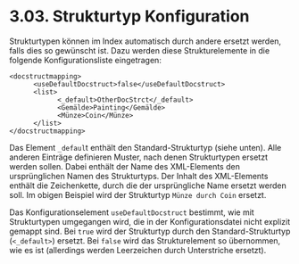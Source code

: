 # 3.03. Strukturtyp Konfiguration

Strukturtypen können im Index automatisch durch andere ersetzt werden, falls dies so gewünscht ist. Dazu werden diese Strukturelemente in die folgende Konfigurationsliste eingetragen:  


```markup
<docstructmapping>
      <useDefaultDocstruct>false</useDefaultDocstruct>
      <list>
            <_default>OtherDocStrct</_default>
            <Gemälde>Painting</Gemälde>
            <Münze>Coin</Münze>
      </list>
</docstructmapping>
```

Das Element `_defaul`t enthält den Standard-Strukturtyp \(siehe unten\). Alle anderen Einträge definieren Muster, nach denen Strukturtypen ersetzt werden sollen. Dabei enthält der Name des XML-Elements den ursprünglichen Namen des Strukturtyps. Der Inhalt des XML-Elements enthält die Zeichenkette, durch die der ursprüngliche Name ersetzt werden soll. Im obigen Beispiel wird der Strukturtyp `Münze durch Coin` ersetzt.

Das Konfigurationselement `useDefaultDocstruct` bestimmt, wie mit Strukturtypen umgegangen wird, die in der Konfigurationsdatei nicht explizit gemappt sind. Bei `true` wird der Strukturtyp durch den Standard-Strukturtyp \(`<_default>`\) ersetzt. Bei `false` wird das Strukturelement so übernommen, wie es ist \(allerdings werden Leerzeichen durch Unterstriche ersetzt\).  


